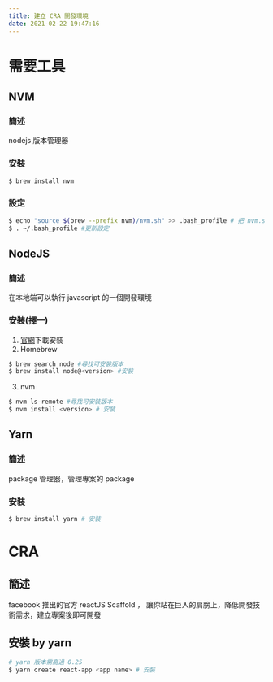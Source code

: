 ```yaml
---
title: 建立 CRA 開發環境
date: 2021-02-22 19:47:16
---
```

# 需要工具
## NVM
### 簡述
 nodejs 版本管理器
### 安裝
```sh
$ brew install nvm
```
### 設定
```sh
$ echo "source $(brew --prefix nvm)/nvm.sh" >> .bash_profile # 把 nvm.sh 路徑放入到 .bash_profile
$ . ~/.bash_profile #更新設定
```

## NodeJS

### 簡述

在本地端可以執行 javascript 的一個開發環境

### 安裝(擇一)
1. [官網](https://nodejs.org/en/)下載安裝
2. Homebrew
``` sh
$ brew search node #尋找可安裝版本
$ brew install node@<version> #安裝
```
3. nvm
``` sh
$ nvm ls-remote #尋找可安裝版本
$ nvm install <version> # 安裝
```

## Yarn
### 簡述
package 管理器，管理專案的 package 

### 安裝 
``` sh
$ brew install yarn # 安裝
```


# CRA 
## 簡述
facebook 推出的官方 reactJS Scaffold ， 讓你站在巨人的肩膀上，降低開發技術需求，建立專案後即可開發

## 安裝 by yarn 
``` sh
# yarn 版本需高過 0.25
$ yarn create react-app <app name> # 安裝 
```


